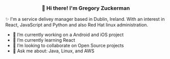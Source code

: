 
<h3 align="center">👋 Hi there! I'm Gregory Zuckerman</h3>

✨ I'm a service delivey manager based in Dublin, Ireland. With an interest in React, JavaScript and Python and also Red Hat linux administration.

- 🔭 I’m currently working on a Android and iOS project
- 🌱 I’m currently learning React
- 👯 I’m looking to collaborate on Open Source projects
- 💬 Ask me about: Java, Linux, and AWS
